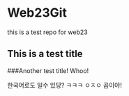# Web23Git
this is a test repo for web23 

## This is a test title

###Another test title! Whoo!

한국어로도 일수 있당? ㅋㅋㅋ ㅇㅈㅇ 곰이야!